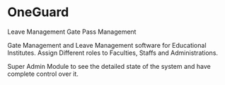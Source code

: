 # OneGuard
  Leave Management
  Gate Pass Management
    
  Gate Management and Leave Management software for Educational Institutes. 
  Assign Different roles to Faculties, Staffs and Administrations.
    
Super Admin Module to see the detailed state of the system and have complete control over it.
    
    
